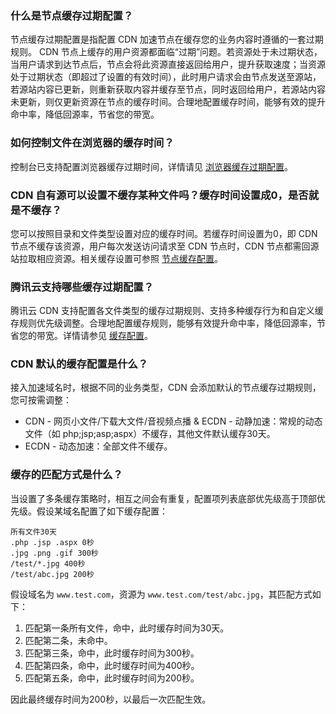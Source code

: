 
[](id:q1)
### 什么是节点缓存过期配置？
节点缓存过期配置是指配置 CDN 加速节点在缓存您的业务内容时遵循的一套过期规则。
CDN 节点上缓存的用户资源都面临“过期”问题。若资源处于未过期状态，当用户请求到达节点后，节点会将此资源直接返回给用户，提升获取速度；当资源处于过期状态（即超过了设置的有效时间），此时用户请求会由节点发送至源站，若源站内容已更新，则重新获取内容并缓存至节点，同时返回给用户，若源站内容未更新，则仅更新资源在节点的缓存时间。合理地配置缓存时间，能够有效的提升命中率，降低回源率，节省您的带宽。


[](id:q2)
### 如何控制文件在浏览器的缓存时间？
控制台已支持配置浏览器缓存过期时间，详情请见 [浏览器缓存过期配置](https://cloud.tencent.com/document/product/228/50114)。

[](id:q3)
### CDN 自有源可以设置不缓存某种文件吗？缓存时间设置成0，是否就是不缓存？
您可以按照目录和文件类型设置对应的缓存时间。若缓存时间设置为0，即 CDN 节点不缓存该资源，用户每次发送访问请求至 CDN 节点时，CDN 节点都需回源站拉取相应资源。相关缓存设置可参照 [节点缓存配置](https://cloud.tencent.com/document/product/228/41540)。

[](id:q4)
### 腾讯云支持哪些缓存过期配置？
腾讯云 CDN 支持配置各文件类型的缓存过期规则、支持多种缓存行为和自定义缓存规则优先级调整。合理地配置缓存规则，能够有效提升命中率，降低回源率，节省您的带宽。详情请参见 [缓存配置](https://cloud.tencent.com/document/product/228/41534)。

[](id:q5)
### CDN 默认的缓存配置是什么？
接入加速域名时，根据不同的业务类型，CDN 会添加默认的节点缓存过期规则，您可按需调整：

- CDN - 网页小文件/下载大文件/音视频点播 & ECDN - 动静加速：常规的动态文件（如 php;jsp;asp;aspx）不缓存，其他文件默认缓存30天。
- ECDN - 动态加速：全部文件不缓存。

[](id:q6)
### 缓存的匹配方式是什么？
当设置了多条缓存策略时，相互之间会有重复，配置项列表底部优先级高于顶部优先级。假设某域名配置了如下缓存配置：
```
所有文件30天
.php .jsp .aspx 0秒
.jpg .png .gif 300秒
/test/*.jpg 400秒
/test/abc.jpg 200秒
```

假设域名为 `www.test.com`，资源为 `www.test.com/test/abc.jpg`，其匹配方式如下：
1. 匹配第一条所有文件，命中，此时缓存时间为30天。
2. 匹配第二条，未命中。
3. 匹配第三条，命中，此时缓存时间为300秒。
4. 匹配第四条，命中，此时缓存时间为400秒。
5. 匹配第五条，命中，此时缓存时间为200秒。

因此最终缓存时间为200秒，以最后一次匹配生效。
